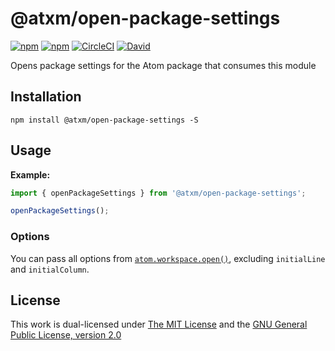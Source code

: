 # @atxm/open-package-settings

[![npm](https://flat.badgen.net/npm/license/@atxm/open-package-settings)](https://www.npmjs.org/package/@atxm/open-package-settings)
[![npm](https://flat.badgen.net/npm/v/@atxm/open-package-settings)](https://www.npmjs.org/package/@atxm/open-package-settings)
[![CircleCI](https://flat.badgen.net/circleci/github/a-t-x-m/open-package-settings)](https://circleci.com/gh/a-t-x-m/open-package-settings)
[![David](https://flat.badgen.net/david/dep/a-t-x-m/open-package-settings)](https://david-dm.org/a-t-x-m/open-package-settings)

Opens package settings for the Atom package that consumes this module

## Installation

`npm install @atxm/open-package-settings -S`

## Usage

**Example:**

```js
import { openPackageSettings } from '@atxm/open-package-settings';

openPackageSettings();
```

### Options

You can pass all options from [`atom.workspace.open()`](https://flight-manual.atom.io/api/v1.51.0/Workspace/#instance-open), excluding `initialLine` and `initialColumn`.

## License

This work is dual-licensed under [The MIT License](https://opensource.org/licenses/MIT) and the [GNU General Public License, version 2.0](https://opensource.org/licenses/GPL-2.0)

